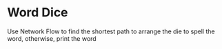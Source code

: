 # Word Dice

Use Network Flow to find the shortest path to arrange the die to spell the word, otherwise, print the word
